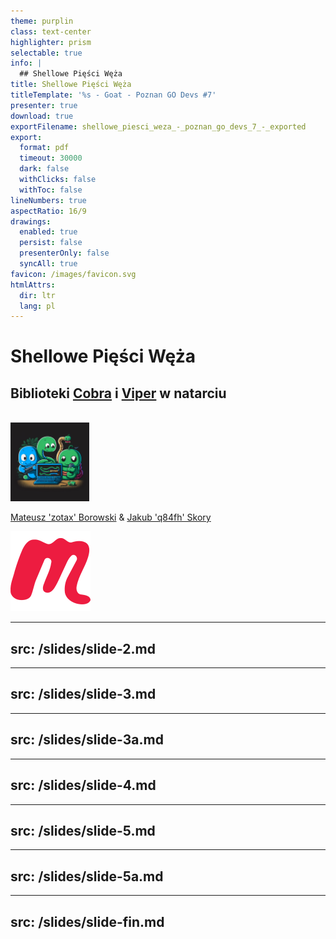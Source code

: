 ```yaml
---
theme: purplin
class: text-center
highlighter: prism
selectable: true
info: |
  ## Shellowe Pięści Węża
title: Shellowe Pięści Węża
titleTemplate: '%s - Goat - Poznan GO Devs #7'
presenter: true
download: true
exportFilename: shellowe_piesci_weza_-_poznan_go_devs_7_-_exported
export:
  format: pdf
  timeout: 30000
  dark: false
  withClicks: false
  withToc: false
lineNumbers: true
aspectRatio: 16/9
drawings:
  enabled: true
  persist: false
  presenterOnly: false
  syncAll: true
favicon: /images/favicon.svg
htmlAttrs:
  dir: ltr
  lang: pl
---
```


# Shellowe Pięści Węża

## Biblioteki [Cobra](https://cobra.dev) i [Viper](https://github.com/spf13/viper) w natarciu  
<br>
<img src="/images/go_programming_language_mascot_and_two_snakes_as_friends_midjourney.png" style="width:25%; height:25%;margin:auto" class="m-40 h-40 rounded shadow" title="snakes" alt="Go Programming Language Mascot and two snakes as friends midjourney"/>

[Mateusz 'zotax' Borowski](https://mateuszborowski.pl) & [Jakub 'q84fh' Skory](https://q84fh.net)

<!-- Copy this block for every slide -->
<BarBottom  title="Goat - Poznań Go Devs #7">
  <Item text="Meetup">
    <a href="https://www.meetup.com/pl-PL/goat-poznan-go-devs/"><img src="/images/meetup-icon.svg" class="w-5"/></a>
  </Item>
</BarBottom>


<!-- Use boilerplate.md for new slides -->
<!-- Plan prezentacji -->
---
src: /slides/slide-2.md
---

<!-- Dlaczego Cobra i Viper są *awesome* ? - quote -->
---
src: /slides/slide-3.md
---

<!-- Dlaczego Cobra i Viper są *awesome* ? - happy people -->
---
src: /slides/slide-3a.md
---

<!-- Kto za tym stoi i czy pozostanę bez wsparcia tydzień po wrzuceniu na proda? -->
---
src: /slides/slide-4.md
---

<!-- Do czego te biblioteki się nadają? - quote -->
---
src: /slides/slide-5.md
---

<!-- Do czego te biblioteki się nadają? - tabelka -->
---
src: /slides/slide-5a.md
---

<!-- FIN -->
---
src: /slides/slide-fin.md
---